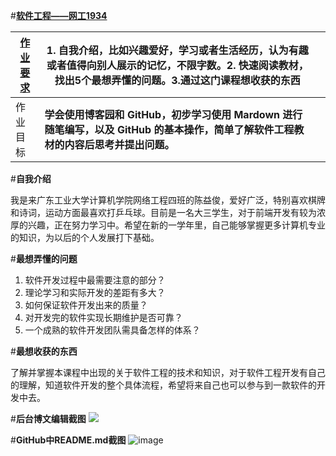 #[**软件工程——网工1934**](https://edu.cnblogs.com/campus/gdgy/networkengineering1934-Softwareengineering)

| [作业要求](https://edu.cnblogs.com/campus/gdgy/networkengineering1934-Softwareengineering/homework/12136)      | 1. 自我介绍，比如兴趣爱好，学习或者生活经历，认为有趣或者值得向别人展示的记忆，不限字数。2. 快速阅读教材，找出5个最想弄懂的问题。3.通过这门课程想收获的东西     |     |
| ---- | ---- | ---- |
|   作业目标   |   **学会使用博客园和 GitHub，初步学习使用 Mardown 进行随笔编写，以及 GitHub 的基本操作，简单了解软件工程教材的内容后思考并提出问题。**   |   |

#**自我介绍**   

我是来广东工业大学计算机学院网络工程四班的陈益俊，爱好广泛，特别喜欢棋牌和诗词，运动方面最喜欢打乒乓球。目前是一名大三学生，对于前端开发有较为浓厚的兴趣，正在努力学习中。希望在新的一学年里，自己能够掌握更多计算机专业的知识，为以后的个人发展打下基础。

#**最想弄懂的问题**
1. 软件开发过程中最需要注意的部分？
2. 理论学习和实际开发的差距有多大？
3. 如何保证软件开发出来的质量？
4. 对开发完的软件实现长期维护是否可靠？
5. 一个成熟的软件开发团队需具备怎样的体系？

#**最想收获的东西**

了解并掌握本课程中出现的关于软件工程的技术和知识，对于软件工程开发有自己的理解，知道软件开发的整个具体流程，希望将来自己也可以参与到一款软件的开发中去。

#**后台博文编辑截图**
![](https://img2020.cnblogs.com/blog/2528618/202109/2528618-20210905215705396-1812594963.png)

#**GitHub中README.md截图**
![image](https://user-images.githubusercontent.com/90140652/132130826-06c290de-395f-4f23-8cac-4e602d73d441.png)
